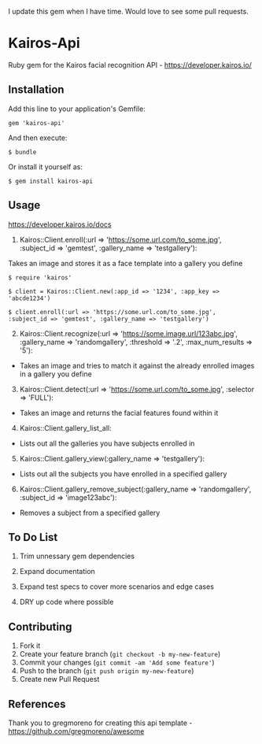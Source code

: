 I update this gem when I have time.  Would love to see some pull requests.

# Kairos-Api

Ruby gem for the Kairos facial recognition API - https://developer.kairos.io/

## Installation

Add this line to your application's Gemfile:

    gem 'kairos-api'

And then execute:

    $ bundle

Or install it yourself as:

    $ gem install kairos-api

## Usage
https://developer.kairos.io/docs

1. Kairos::Client.enroll(:url => 'https://some.url.com/to_some.jpg', :subject_id => 'gemtest', :gallery_name => 'testgallery'):

Takes an image and stores it as a face template into a gallery you define

    $ require 'kairos'

    $ client = Kairos::Client.new(:app_id => '1234', :app_key => 'abcde1234')

    $ client.enroll(:url => 'https://some.url.com/to_some.jpg', :subject_id => 'gemtest', :gallery_name => 'testgallery')

2. Kairos::Client.recognize(:url => 'https://some.image.url/123abc.jpg', :gallery_name => 'randomgallery', :threshold => '.2', :max_num_results => '5'):
 - Takes an image and tries to match it against the already enrolled images in a gallery you define

3. Kairos::Client.detect(:url => 'https://some.url.com/to_some.jpg', :selector => 'FULL'):
 - Takes an image and returns the facial features found within it

4. Kairos::Client.gallery_list_all:
 - Lists out all the galleries you have subjects enrolled in

5. Kairos::Client.gallery_view(:gallery_name => 'testgallery'):
 - Lists out all the subjects you have enrolled in a specified gallery

6. Kairos::Client.gallery_remove_subject(:gallery_name => 'randomgallery', :subject_id => 'image123abc'):
 - Removes a subject from a specified gallery

## To Do List
1. Trim unnessary gem dependencies

2. Expand documentation

3. Expand test specs to cover more scenarios and edge cases

4. DRY up code where possible

## Contributing

1. Fork it
2. Create your feature branch (`git checkout -b my-new-feature`)
3. Commit your changes (`git commit -am 'Add some feature'`)
4. Push to the branch (`git push origin my-new-feature`)
5. Create new Pull Request

## References
Thank you to gregmoreno for creating this api template - https://github.com/gregmoreno/awesome